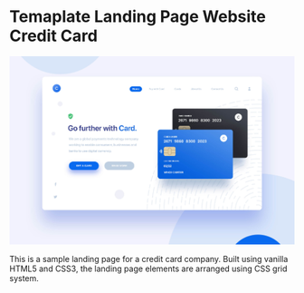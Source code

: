 # Temaplate Landing Page Website Credit Card
![image](https://github.com/miker-bice/template-landing-page-website-credit-card/blob/main/landing-image.jpg)

This is a sample landing page for a credit card company. Built using vanilla HTML5 and CSS3, the landing page elements
are arranged using CSS grid system.
